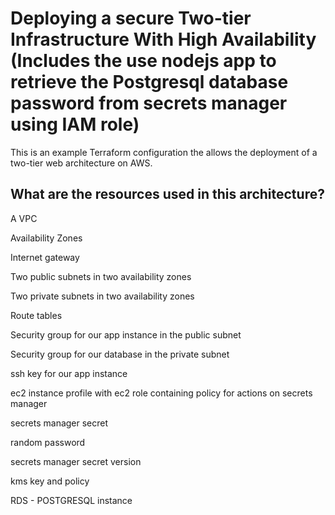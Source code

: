 # Deploying a secure Two-tier Infrastructure With High Availability (Includes the use nodejs app to retrieve the Postgresql database password from secrets manager using IAM role)

This is an example Terraform configuration the allows the deployment of a two-tier web architecture on AWS.

## What are the resources used in this architecture?

A VPC

Availability Zones

Internet gateway

Two public subnets in two availability zones

Two private subnets in two availability zones

Route tables

Security group for our app instance in the public subnet

Security group for our database in the private subnet

ssh key for our app instance

ec2 instance profile with ec2 role containing policy for actions on secrets manager

secrets manager secret

random password

secrets manager secret version

kms key and policy

RDS - POSTGRESQL instance
